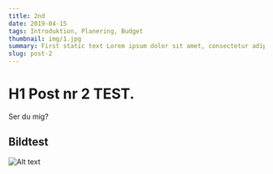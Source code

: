 ```yaml
---
title: 2nd
date: 2019-04-15
tags: Introduktion, Planering, Budget
thumbnail: img/1.jpg
summary: First static text Lorem ipsum dolor sit amet, consectetur adipiscing elit, sed do eiusmod tempor incididunt ut labore et dolore magna aliqua.
slug: post-2
---
```


# H1 Post nr 2 TEST. 
Ser du mig?

## Bildtest

<img title="A title" alt="Alt text" src="./img/1.jpg">